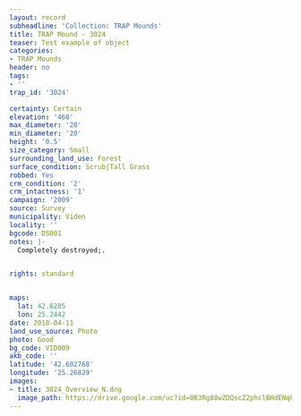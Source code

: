 ```yaml
---
layout: record
subheadline: 'Collection: TRAP Mounds'
title: TRAP Mound - 3024
teaser: Test example of object
categories:
- TRAP Mounds
header: no
tags:
- ''
trap_id: '3024'

certainty: Certain
elevation: '460'
max_diameter: '20'
min_diameter: '20'
height: '0.5'
size_category: Small
surrounding_land_use: Forest
surface_condition: Scrub|Tall Grass
robbed: Yes
crm_condition: '2'
crm_intactness: '1'
campaign: '2009'
source: Survey
municipality: Viden
locality: ''
bgcode: DS001
notes: |-
  Completely destroyed;.


rights: standard


maps:
  lat: 42.6285
  lon: 25.2442
date: 2018-04-11
land_use_source: Photo
photo: Good
bg_code: VID009
akb_code: ''
latitude: '42.602768'
longitude: '25.26829'
images:
- title: 3024_Overview_N.dng
  image_path: https://drive.google.com/uc?id=0B3Rg88wZDQscZ2phclBHdENqUjg
---
```

